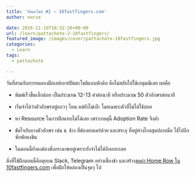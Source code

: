 ```yaml
---
title: 'ปัตตะโชติ #2 – 10fastfingers.com'
author: narze

date: 2016-11-16T18:32:26+00:00
url: /learn/pattachote-2-10fastfingers/
featured_image: /images/cover/pattachote-10fastfingers.jpg
categories:
  - Learn
tags:
  - pattachote

---
```

วันที่สามกับการทดลองฝึกเลย์เอาท์ปัตตะโชติแบบหักดิบ คือไม่สลับไปใช้เกตุมณีเลย ผลคือ

* พิมพ์เร็วขึ้นเล็กน้อย เป็นประมาณ 12-13 คำต่อนาที หรือประมาณ 50 ตัวอักษรต่อนาที

* เริ่มจำได้ว่าตัวอักษรอยู่แถวๆ ไหน แต่ยังไม่เป๊ะ โดยเฉพาะตัวที่ไม่ได้ใช้บ่อย

* หา Resource ในการฝึกแทบไม่ได้เลย เพราะเหตุนี้ Adoption Rate จึงต่ำ

* ขัดใจกับบางตัวอักษร เช่น ช. ช้าง ที่ต้องยกแคร่ด้วย และสระอุ ที่อยู่ห่างไกลสุดปลายมือ ใช้ไปอีกซักพักคงชิน

* ในตอนนี้ยังคงต้องพึ่งกระดาษอยู่เพราะยังจำไม่ได้อีกเยอะเลย

สิ่งที่ใช้ฝึกตอนนี้คือคุยบน Slack, Telegram อย่างเชื่องช้า และสร้าง[ชุดคำ Home Row ใน 10fastfingers.com][1] เพื่อฝึกให้คล่องเป็นจุดๆ ไป

 [1]: https://10fastfingers.com/text/85664-Pattachote-%E0%B8%87-%E0%B8%81-%E0%B8%B2-%E0%B8%99
